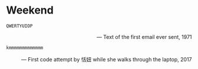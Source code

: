 # Weekend

	QWERTYUIOP
<div style="text-align: right"> — Text of the first email ever sent, 1971 </div>
	

	kmmmmmmmmmmmmm
<div style="text-align: right"> — First code attempt by 恬妞 while she walks through the laptop, 2017 </div>